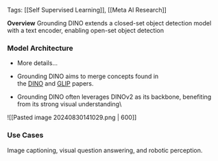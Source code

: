Tags: [[Self Supervised Learning]], [[Meta AI Research]]


**Overview**
Grounding DINO extends a closed-set object detection model with a text encoder, enabling open-set object detection



### Model Architecture

* More details...

* Grounding DINO aims to merge concepts found in the [DINO](https://arxiv.org/pdf/2203.03605.pdf?ref=blog.roboflow.com) and [GLIP](https://arxiv.org/pdf/2112.03857.pdf?ref=blog.roboflow.com) papers.

* Grounding DINO often leverages DINOv2 as its backbone, benefiting from its strong visual understanding\

![[Pasted image 20240830141029.png | 600]]

### Use Cases
Image captioning, visual question answering, and robotic perception.